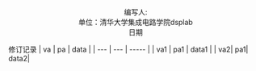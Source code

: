 <center>编写人:</center>
<center>单位：清华大学集成电路学院dsplab</center>
<center>日期</center>

修订记录
| va  | pa | data |
| --- | --- | ----- |
| va1 | pa1 | data1 |
| va2| pa1| data2|
